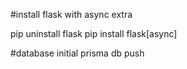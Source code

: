 #install flask with async extra

pip uninstall flask
pip install flask[async]


#database initial
prisma db push